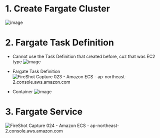 

# 1. Create Fargate Cluster

![image](http://wx3.sinaimg.cn/large/006gDTsUgy1g6hjs53g1jj30ya0ktjta.jpg)

# 2. Fargate Task Definition
- Cannot use the Task Definition that created before, cuz that was EC2 type
  ![image](http://ws1.sinaimg.cn/large/006gDTsUgy1g6hjtj7zwqj30ye0cqabg.jpg)


- Fargate Task Definition
  ![FireShot Capture 023 - Amazon ECS - ap-northeast-2.console.aws.amazon.com](http://wx4.sinaimg.cn/large/006gDTsUgy1g6hjzv4auaj311y1udjxy.jpg)

- Container
  ![image](http://wx2.sinaimg.cn/large/006gDTsUgy1g6hjxkk94oj30s30q8din.jpg)



# 3. Fargate Service

![FireShot Capture 024 - Amazon ECS - ap-northeast-2.console.aws.amazon.com](http://wx4.sinaimg.cn/large/006gDTsUgy1g6hk1wiru1j311y1580wm.jpg)

